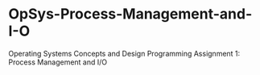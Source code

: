 # OpSys-Process-Management-and-I-O
Operating Systems Concepts and Design Programming Assignment 1: Process Management and I/O
